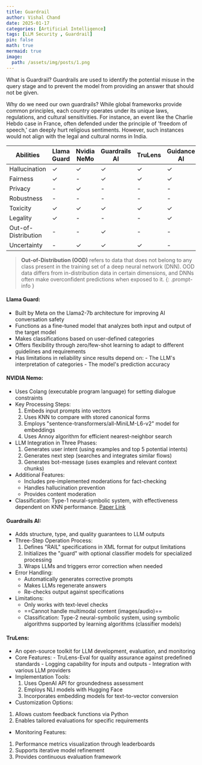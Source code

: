 ```yaml
---
title: Guardrail 
author: Vishal Chand
date: 2025-01-17 
categories: [Artificial Intelligence]
tags: [LLM Security , Guardrail] 
pin: false
math: true
mermaid: true
image:
  path: /assets/img/posts/1.png
---
```


What is Guardrail? Guardrails are used to identify the potential misuse in the query stage and to prevent the model from providing an answer that should not be given.

Why do we need our own guardrails? While global frameworks provide common principles, each country operates under its unique laws, regulations, and cultural sensitivities. For instance, an event like the Charlie Hebdo case in France, often defended under the principle of 'freedom of speech,' can deeply hurt religious sentiments. However, such instances would not align with the legal and cultural norms in India.

| Abilities           | Llama Guard | Nvidia NeMo | Guardrails AI | TruLens | Guidance AI | LMQL |
| ------------------- | ----------- | ----------- | ------------- | ------- | ----------- | ---- |
| Hallucination       | ✓           | ✓           | ✓             | ✓       | ✓           | ✓    |
| Fairness            | ✓           | -           | ✓             | ✓       | ✓           | -    |
| Privacy             | -           | ✓           | -             | -       | -           | -    |
| Robustness          | -           | -           | -             | -       | -           | -    |
| Toxicity            | ✓           | ✓           | ✓             | ✓       | ✓           | ✓    |
| Legality            | ✓           | -           | -             | -       | ✓           | -    |
| Out-of-Distribution | -           | -           | ✓             | -       | -           | -    |
| Uncertainty         | -           | ✓           | ✓             | ✓       | -           | -    |


> **Out-of-Distribution (OOD)** refers to data that does not belong to any class present in the training set of a deep neural network (DNN). OOD data differs from in-distribution data in certain dimensions, and DNNs often make overconfident predictions when exposed to it.
{: .prompt-info }

#### Llama Guard:
- Built by Meta on the Llama2-7b architecture for improving AI conversation safety
- Functions as a fine-tuned model that analyzes both input and output of the target model
- Makes classifications based on user-defined categories
- Offers flexibility through zero/few-shot learning to adapt to different guidelines and requirements
- Has limitations in reliability since results depend on:
	  -  The LLM's interpretation of categories
	  - The model's prediction accuracy
#### NVIDIA Nemo:
- Uses Colang (executable program language) for setting dialogue constraints
- Key Processing Steps:
  1. Embeds input prompts into vectors
  2. Uses KNN to compare with stored canonical forms
  3. Employs "sentence-transformers/all-MiniLM-L6-v2" model for embeddings
  4. Uses Annoy algorithm for efficient nearest-neighbor search
- LLM Integration in Three Phases:
  1. Generates user intent (using examples and top 5 potential intents)
  2. Generates next step (searches and integrates similar flows)
  3. Generates bot-message (uses examples and relevant context chunks)
- Additional Features:
  - Includes pre-implemented moderations for fact-checking
  - Handles hallucination prevention
  - Provides content moderation
- Classification: Type-1 neural-symbolic system, with effectiveness dependent on KNN performance.
[Paper Link](https://arxiv.org/pdf/2310.10501)
#### Guardrails AI:
- Adds structure, type, and quality guarantees to LLM outputs
- Three-Step Operation Process:
  1. Defines "RAIL" specifications in XML format for output limitations
  2. Initializes the "guard" with optional classifier models for specialized processing
  3. Wraps LLMs and triggers error correction when needed
- Error Handling:
  - Automatically generates corrective prompts
  - Makes LLMs regenerate answers
  - Re-checks output against specifications
- Limitations:
  - Only works with text-level checks
  - ==Cannot handle multimodal content (images/audio)==
  - Classification: Type-2 neural-symbolic system, using symbolic algorithms supported by learning algorithms (classifier models)

#### TruLens:

-  An open-source toolkit for LLM development, evaluation, and monitoring
- Core Features:
	  - TruLens-Eval for quality assurance against predefined standards
	  - Logging capability for inputs and outputs
	  - Integration with various LLM providers
- Implementation Tools:
	1. Uses OpenAI API for groundedness assessment
	2. Employs NLI models with Hugging Face
	3. Incorporates embedding models for text-to-vector conversion
- Customization Options:
1. Allows custom feedback functions via Python
2. Enables tailored evaluations for specific requirements
- Monitoring Features:
 1. Performance metrics visualization through leaderboards
  2. Supports iterative model refinement
  3. Provides continuous evaluation framework








